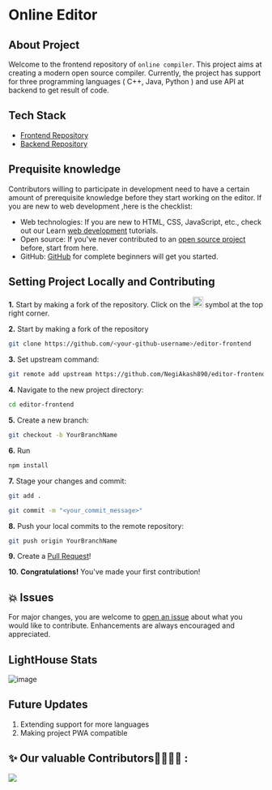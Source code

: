 # Online Editor

## About Project
  Welcome to the frontend repository of `online compiler`. This project aims at creating a modern open source compiler. Currently, the project has support for three     programming languages ( C++, Java, Python ) and use API at backend to get result of code. 
  
## Tech Stack 
   
  - [Frontend Repository](https://github.com/NegiAkash890/editor-frontend/tree/main)
  - [Backend Repository](https://github.com/NegiAkash890/editor-backend)
   
## Prequisite knowledge

Contributors willing to participate in development need to have a certain amount of prerequisite knowledge before they start working on the editor. If you are new to web development ,here is the checklist:

- Web technologies: If you are new to HTML, CSS, JavaScript, etc., check out our Learn [web development](https://developer.mozilla.org/en-US/docs/Learn) tutorials.
- Open source: If you've never contributed to an [open source project](https://developer.mozilla.org/en-US/docs/MDN/Contribute/Open_source_etiquette) before, start from here.
- GitHub: [GitHub](https://developer.mozilla.org/en-US/docs/MDN/Contribute/GitHub_beginners) for complete beginners will get you started.

## Setting Project Locally and Contributing
    
**1.** Start by making a fork of the repository. Click on the <a href="https://github.com/NegiAkash890/editor-frontendfork"><img src="https://i.imgur.com/G4z1kEe.png" height="21" width="21"></a> symbol at the top right corner.

**2.** Start by making a fork of the repository
```bash
git clone https://github.com/<your-github-username>/editor-frontend 
```
**3.** Set upstream command:

```bash
git remote add upstream https://github.com/NegiAkash890/editor-frontend.git
```
**4.** Navigate to the new project directory:

```bash
cd editor-frontend
```
**5.** Create a new branch:

```bash
git checkout -b YourBranchName
```
**6.** Run
```bash
npm install
```
**7.** Stage your changes and commit:

```bash
git add .
```
```bash
git commit -m "<your_commit_message>"
```

**8.** Push your local commits to the remote repository:

```bash
git push origin YourBranchName
```
**9.** Create a [Pull Request](https://help.github.com/en/github/collaborating-with-issues-and-pull-requests/creating-a-pull-request)!

**10.** **Congratulations!** You've made your first contribution!

## 💥 Issues

For major changes, you are welcome to [open an issue](https://github.com/EddieHubCommunity/LinkFree/issues/new/choose) about what you would like to contribute. Enhancements are always encouraged and appreciated.


## LightHouse Stats

   ![image](https://user-images.githubusercontent.com/55234838/132373553-e4c82119-76bd-4670-a97c-180b0ba347f5.png)
   
## Future Updates
    
   1. Extending support for more languages
   2. Making project PWA compatible
   
 ## ✨ Our valuable Contributors👩‍💻👨‍💻 :

<a href="https://github.com/NegiAkash890/editor-frontend/graphs/contributors">
  <img src="https://contrib.rocks/image?repo=NegiAkash890/editor-frontend" />
</a>




